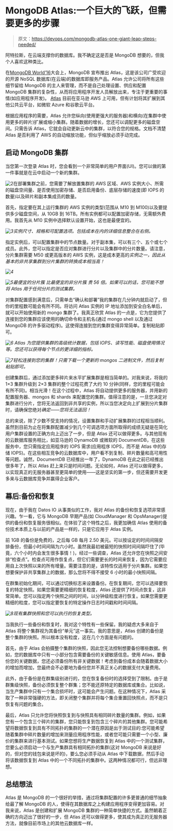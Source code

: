 # MongoDB Atlas:一个巨大的飞跃，但需要更多的步骤

> 原文：<https://devops.com/mongodb-atlas-one-giant-leap-steps-needed/>

阿特拉斯，在云端支撑你的数据库。我不确定这是否是 MongoDB 想要的，但我个人喜欢这种类比。

在[MongoDB World’16](https://www.mongodb.com/world16)大会上，MongoDB 宣布推出 Atlas，这是该公司广受欢迎的开源 NoSQL 数据库(在云端)的数据库即服务产品。Atlas 允许公司将所有这些细节留给 MongoDB 的主人来管理，而不是自己处理设置、供应和配置 MongoDB 集群的复杂性，从而将应用程序开发人员解放出来，专注于更重要的事情(如应用程序开发)。 [Atlas](https://www.mongodb.com/cloud) 目前在亚马逊 AWS 上可用，但有计划将其扩展到其他公共云平台，如微软 Azure 和谷歌云平台。

根据应用程序的需要，Atlas 允许您纵向(使用更强大的服务器)和横向(在集群中使用更多的碎片)扩展或缩小集群。随着数据的增长，您还可以调配更多的磁盘空间。只需告诉 Atlas，它就会自动更新云中的集群，以符合您的规格。文档不清楚 Atlas 是否利用了 AWS 的自动缩放功能，但似乎缩放必须手动完成。

## 启动 MongoDB 集群

当您第一次登录 Atlas 时，您会看到一个非常简单的用户界面(UI)。您可以做的第一件事就是在云中启动一个新的集群。

![2](img/3aceaab32926d3a5d2d1146e3cfc6ff9.png)在部署集群之前，您需要了解放置集群的 AWS 区域、AWS 实例大小、所需的磁盘空间量、是否使用加密存储、是否启用备份、底层存储的速度(即 IOPS 的数量)以及碎片和副本集成员的数量。

首先，指定要在其上运行集群的 AWS 实例的类型(范围从 M10 到 M100)以及要提供多少磁盘空间，从 10GB 到 16TB。所有实例都可以配置加密存储，无需额外费用。我首先从 M10 实例中选择默认设置开始，这也是最便宜的。

*![3](img/f4c9961d43fc789d3c2c2fe9a753bf1f.png)实例尺寸、规格和可配置选项。包括成本在内的详细信息整合在右侧。*

指定实例后，可以配置集群中的节点数量。对于副本集，可以有三个、五个或七个成员。此外，您可以指定是否应对集群进行分片以及集群中的分片数量。请注意，分片集群需要 M50 或更高版本的 AWS 实例，这是成本更高的*实例之一，因此从基本的非共享集群到分片集群的转换成本相当高！*

*![4](img/40bfc0a10e374ce9be42a9742d773633.png)*

*![5](img/ed521be3976cc351e8df438058198ac8.png)最便宜的分片簇* *比最便宜的非分片簇* *贵 56 倍。如果可以的话，您可能不想将 Atlas 用于任何分片的测试集群。*

对集群配置感到满意后，只需单击“确认和部署”我的集群在几分钟内就启动了，但你的里程数可能会有所不同。将访问 Atlas 实例的 IP 地址添加到安全白名单后，就可以开始使用新的 mongo 集群了。我真正欣赏 Atlas 的一点是，它为您提供了连接到您的集群应该使用的确切命令和主机名(通过 mongo shell 以及通过 MongoDB 的许多驱动程序)。这使得连接到您的集群变得异常简单。复制粘贴即可。

*![6](img/d08c603d4b9aebb4cea4e6b863729c9e.png) Atlas 为您提供集群的高级统计数据，包括 IOPS、读写性能、磁盘使用情况等。您还可以获得每个节点的更详细的指标。*

*![7](img/364bac4940e98496270c22294c1a760a.png)轻松连接到您的集群！只需下载一个更新的 mongos 二进制文件，然后复制粘贴即可。*

创建集群后，通过添加更多碎片来水平扩展集群是相当简单的。对我来说，将我的 1×3 集群升级到 2×3 集群的整个过程花费了大约 10 分钟(同样，您的里程可能会有所不同)。相当光滑！在这个过程中，Atlas 将自动提供更多的服务器，并用新的配置服务器、mongos 和 shards 来配置您的集群。值得注意的是，一旦您决定对集群进行分片，您将无法返回到非共享的实例，所以当您决定向上扩展到分片集群时，请确保您绝对*确定——您将无法返回！*

总的来说，除了少数不受支持的情况，设置集群和手动扩展集群的过程相当顺利。虽然到目前为止在将集群配置减少到几个可调选项方面所取得的成绩无疑是在简化用户集群设置的正确方向上迈出了一步，但是 Atlas 还可以做得更多。与其他现有的云数据库服务相比，如亚马逊的 DynamoDB 或微软的 DocumentDB，在这些服务中，您只需指定应用程序的 IOPS 需求(应用程序 IOPS，而不是 Atlas 中的存储 IOPS)。在这些相互竞争的云数据库中，用户看不到复制、碎片数量和高可用性等问题。诚然，DocumentDB 已经推出一年了，DynamoDB 在此之前已经推出很多年了，所以 Atlas 赶上来只是时间问题。无论如何，Atlas 还可以做得更多，以实现真正的无服务器甚至更简单的使用——这是坚实的第一步，但还需要开发更多来与云数据库竞争并赢得企业客户。

## 幕后:备份和恢复

现在，由于我在 Datos IO 从事类似的工作，我对 Atlas 的备份和恢复选项非常感兴趣。乍一看，它与 MongoDB 早期产品(如 CloudManager 和 OpsManager)提供的备份和恢复服务很相似。在体验了这个特性之后，我更加确信 Atlas 使用的备份技术本质上与以前的产品是一样的，只是它应用于 Atlas 实例。

前 1GB 的备份是免费的，之后每 GB 每月 2.50 美元。可以按设定的时间间隔安排备份，但最小时间间隔为六小时。虽然我最初被最短的快照时间间隔吓住了(毕竟，六个小时内会发生很多事情！)，经过一些调查，Atlas 还允许您在快照之间安排“检查点”。检查点可用作恢复点，但它们需要更长的时间来恢复，因为它需要应用自上次快照以来的所有增量。需要注意的是，该特性仅适用于分片集群。如果您想要保护非共享集群上的数据，那么您将不得不接受 6 小时的最小快照间隔。

在群集初始化期间，可以通过切换标志来设置备份。在恢复期间，您可以选择要恢复的特定快照。如果您需要更精细的恢复粒度，Atlas 还提供了时间点恢复，这非常简单。您可以指定两个快照之间的时间，以分钟级粒度进行恢复。如果您需要更精细的粒度，您可以指定要恢复的特定操作日志时间戳和时间间隔。

*![8](img/b1137dec9ea7790d7666cdea5b4a0fa1.png)现有集群快照和您可以执行的恢复类型。*

当我执行一些备份和恢复时，我对这个特性有一些保留。我的疑虑大多来自于 Atlas 将整个集群视为其备份“单元”这一事实。我的意思是，Atlas 创建的备份是整个集群的快照。所以根本没有粒度，这在几个方面是有问题的。

首先，由于 Atlas 会拍摄整个集群的快照，因此您无法控制想要备份哪些数据。例如，您的数据库中只有一小部分包含需要备份的关键敏感信息。使用 Atlas，要备份您的关键数据，您还必须备份所有非关键数据！考虑到备份成本会随着数据大小的增加而增加，您最终会不必要地为备份您并不真正关心的数据支付大量费用。

此外，由于备份是在群集级别进行的，您在恢复备份时的选择受到了限制。由于是群集级快照，备份必须恢复整个群集；您不能还原特定的数据库或集合。比如说，当生产集群中只有一个集合损坏时，这可能会产生问题。在这种情况下，Atlas 采取了一种非常强硬的方法，即关闭整个集群并将每个集合重置回快照点，而不是只恢复有问题的集合。

最后，Atlas 只允许您将快照恢复到与快照具有相同碎片数量的集群。例如，如果您有一个包含三个碎片的集群，您只能恢复到包含三个碎片的其他集群。您可能希望将数据恢复到具有不同拓扑的集群的一个潜在原因是出于测试目的:您可能希望随着集群中碎片数量的增加来测量应用程序性能，或者您可能只需要一个小型、廉价的集群来进行基本测试。如果您想将生产数据恢复到 Atlas 中的一个测试集群，您要么必须启动一个与生产集群具有相同拓扑的集群(这对 MongoDB 来说是好的，但对您的钱包来说是坏的)，要么您必须手动从 Atlas 中下载数据，然后手动将该数据恢复到 Atlas 中的一个不同拓扑的集群中。这两种情况都可行，但远非理想。

## 总结想法

Atlas 是 MongoDB 的一个很好的举措，通过将集群配置的许多更普通的细节抽象给最了解 MongoDB 的人，使得在其数据库之上构建应用程序变得更加容易。对我来说，Atlas 是创建和扩展 MongoDB 集群的一种简单快捷的方式。虽然朝着正确的方向迈出了很好的一步，但 Atlas 还可以做得更多，使其成为真正的无服务器方法，就像目前市场上的其他云数据库一样。